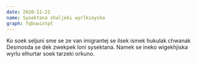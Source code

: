 ```yaml
---
date: 2020-11-21
name: Sysektana shaljeki wyrlkinyska
graph: fqbuwixtpt
---
```


Ko soek seljuni sme se ze van imigrantej se ilsek ismek hukulak chwanak Desmosda se dek zwekpek loni sysektana. Namek se ineko wigekhjiska wyrlu elhurtar soek tarzeki orkuno.